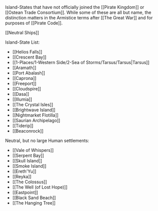 Island-States that have not officially joined the [[Pirate Kingdom]] or [[Ostean Trade Consortium]].  While some of these are all but name, the distinction matters in the Armistice terms after [[The Great War]] and for purposes of [[Pirate Code]].

[[Neutral Ships]] 

Island-State List:
- [[Helios Falls]]
- [[Crescent Bay]]
- [[1-Places/1-Western Side/2-Sea of Storms/Tarsus/Tarsus|Tarsus]]
- [[Aramath]]
- [[Port Abalash]]
- [[Caprona]]
- [[Freeport]]
- [[Cloudspire]]
- [[Dasa]]
- [[Illumia]]
- [[The Crystal Isles]]
- [[Brightwave Island]]
- [[Nightmarket Flotilla]]
- [[Saurian Archipelago]]
- [[Tiderip]]
- [[Beaconrock]]

Neutral, but no large Human settlements:
- [[Vale of Whispers]]
- [[Serpent Bay]]
- [[Skull Island]]
- [[Smoke Island]]
- [[Ereth'Yu]]
- [[Reyka]]
- [[The Colossus]]
- [[The Well (of Lost Hope)]]
- [[Eastpoint]]
- [[Black Sand Beach]]
- [[The Hanging Tree]]
